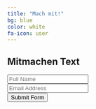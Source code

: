 ```yaml
---
title: "Mach mit!"
bg: blue
color: white
fa-icon: user
---
```


## Mitmachen Text

<div class="container">
    <form target="_blank" action="https://formsubmit.co/3c6ea96846d936d717eeca43bb0bfe0e" method="POST">
        <div class="form-group">
            <div class="form-row">
                <div class="col">
                    <input type="text" name="name" class="form-control" placeholder="Full Name" required>
                </div>
                <div class="col">
                    <input type="email" name="email" class="form-control" placeholder="Email Address" required>
                </div>
            </div>
        </div>
        <input type="text" name="_honey" style="display:none">
        <button type="submit" class="btn btn-lg btn-dark btn-block">Submit Form</button>
    </form>
</div>
